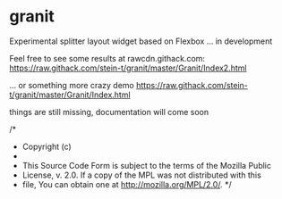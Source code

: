 # granit
Experimental splitter layout widget based on Flexbox ... in development

Feel free to see some results at rawcdn.githack.com: 
https://raw.githack.com/stein-t/granit/master/Granit/Index2.html

... or something more crazy demo
https://raw.githack.com/stein-t/granit/master/Granit/Index.html

things are still missing, documentation will come soon

/*
 * Copyright (c) <year> <copyright holders>
 *
 * This Source Code Form is subject to the terms of the Mozilla Public
 * License, v. 2.0. If a copy of the MPL was not distributed with this
 * file, You can obtain one at http://mozilla.org/MPL/2.0/.
 */
